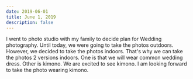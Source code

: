 ```yaml
---
date: 2019-06-01
title: June 1, 2019
description: false
---
```


I went to photo studio with my family to decide plan for Wedding photography. Until today, we were going to take the photos outdoors. However, we decided to take the photos indoors. That's why we can take the photos 2 versions indoors. One is that we will wear common wedding dress. Other is kimono. We are excited to see kimono. I am looking forward to take the photo wearing kimono.